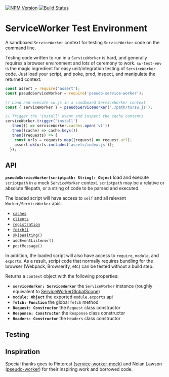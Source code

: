 [![NPM Version](https://img.shields.io/npm/v/sw-test-env.svg?style=flat)](https://npmjs.org/package/sw-test-env)
[![Build Status](https://img.shields.io/travis/yr/sw-test-env.svg?style=flat)](https://travis-ci.org/yr/sw-test-env)

# ServiceWorker Test Environment

A sandboxed `ServiceWorker` context for testing `ServiceWorker` code on the command line.

Testing code written to run in a `ServiceWorker` is hard, and generally requires a browser environment and lots of ceremony to work. `sw-test-env` is the magic ingredient for easy unit/integration testing of `ServiceWorker` code. Just load your script, and poke, prod, inspect, and manipulate the returned context:

```js
const assert = require('assert');
const pseudoServiceWorker = require('pseudo-service-worker');

// Load and execute sw.js in a sandboxed ServiceWorker context
const { serviceWorker } = pseudoServiceWorker('./path/to/sw.js');

// Trigger the 'install' event and inspect the cache contents
serviceWorker.trigger('install')
  .then(() => serviceWorker.caches.open('v1'))
  .then((cache) => cache.keys())
  .then((requests) => {
    const urls = requests.map((request) => request.url);
    assert.ok(urls.includes('assets/index.js'));
  });
```

## API

**`pseudoServiceWorker(scriptpath: String): Object`** load and execute `scriptpath` in a mock `ServiceWorker` context. `scriptpath` may be a relative or absolute filepath, or a string of code to be parsed and executed.

The loaded script will have access to `self` and all relevant `Worker/ServiceWorker` apis:

- [`caches`](https://developer.mozilla.org/en-US/docs/Web/API/CacheStorage)
- [`clients`](https://developer.mozilla.org/en-US/docs/Web/API/Clients)
- [`registration`](https://developer.mozilla.org/en-US/docs/Web/API/ServiceWorkerRegistration)
- [`fetch()`](https://developer.mozilla.org/en-US/docs/Web/API/WindowOrWorkerGlobalScope/fetch)
- [`skipWaiting()`](https://developer.mozilla.org/en-US/docs/Web/API/ServiceWorkerGlobalScope/skipWaiting)
- `addEventListener()`
- `postMessage()`

In addition, the loaded script will also have access to `require`, `module`, and `exports`. As a result, script code that normally requires bundling for the browser (Webpack, Browserify, etc) can be tested without a build step.

Returns a `context` object with the following properties:

- **`serviceWorker: ServiceWorker`** the `ServiceWorker` instance (roughly equivalent to [ServiceWorkerGlobalScope](https://developer.mozilla.org/en-US/docs/Web/API/ServiceWorkerGlobalScope))
- **`module: Object`** the exported `module.exports` api
- **`fetch: Function`** the global `fetch` method
- **`Request: Constructor`** the `Request` class constructor
- **`Response: Constructor`** the `Response` class constructor
- **`Headers: Constructor`** the `Headers` class constructor

## Testing

## Inspiration

Special thanks goes to Pinterest ([service-worker-mock](https://github.com/pinterest/service-workers/tree/master/packages/service-worker-mock)) and Nolan Lawson ([pseudo-worker](https://github.com/nolanlawson/pseudo-worker)) for their inspiring work and borrowed code.